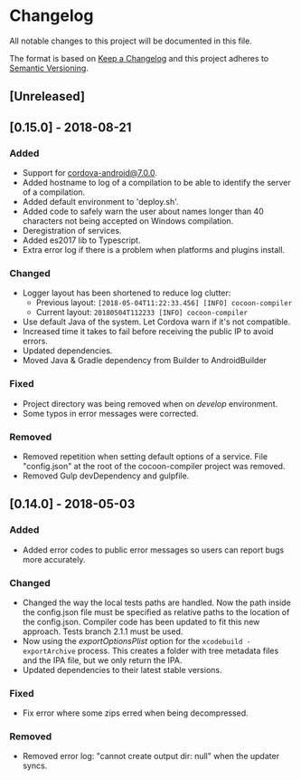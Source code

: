 # Changelog
All notable changes to this project will be documented in this file.

The format is based on [Keep a Changelog](http://keepachangelog.com/en/1.0.0/)
and this project adheres to [Semantic Versioning](http://semver.org/spec/v2.0.0.html).

## [Unreleased]

## [0.15.0] - 2018-08-21
### Added
- Support for cordova-android@7.0.0.
- Added hostname to log of a compilation to be able to identify the server of a compilation.
- Added default environment to 'deploy.sh'.
- Added code to safely warn the user about names longer than 40 characters not being accepted on Windows compilation.
- Deregistration of services.
- Added es2017 lib to Typescript.
- Extra error log if there is a problem when platforms and plugins install.

### Changed
- Logger layout has been shortened to reduce log clutter:
  - Previous layout: `[2018-05-04T11:22:33.456] [INFO] cocoon-compiler`
  - Current layout: `20180504T112233 [INFO] cocoon-compiler`
- Use default Java of the system. Let Cordova warn if it's not compatible.
- Increased time it takes to fail before receiving the public IP to avoid errors.
- Updated dependencies.
- Moved Java & Gradle dependency from Builder to AndroidBuilder

### Fixed
- Project directory was being removed when on _develop_ environment.
- Some typos in error messages were corrected.

### Removed
- Removed repetition when setting default options of a service. File "config.json" at the root of the cocoon-compiler project was removed.
- Removed Gulp devDependency and gulpfile.

## [0.14.0] - 2018-05-03
### Added
- Added error codes to public error messages so users can report bugs more accurately.

### Changed
- Changed the way the local tests paths are handled. Now the path inside the config.json file must be specified as relative paths to the location of the config.json. Compiler code has been updated to fit this new approach. Tests branch 2.1.1 must be used.
- Now using the _exportOptionsPlist_ option for the `xcodebuild -exportArchive` process. This creates a folder with tree metadata files and the IPA file, but we only return the IPA.
- Updated dependencies to their latest stable versions.

### Fixed
- Fix error where some zips erred when being decompressed.

### Removed
- Removed error log: "cannot create output dir: null" when the updater syncs.

